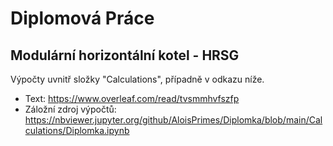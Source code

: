 # Diplomová Práce

## Modulární horizontální kotel - HRSG

Výpočty uvnitř složky "Calculations", případně v odkazu níže.

* Text: https://www.overleaf.com/read/tvsmmhvfszfp
* Záložní zdroj výpočtů: https://nbviewer.jupyter.org/github/AloisPrimes/Diplomka/blob/main/Calculations/Diplomka.ipynb
